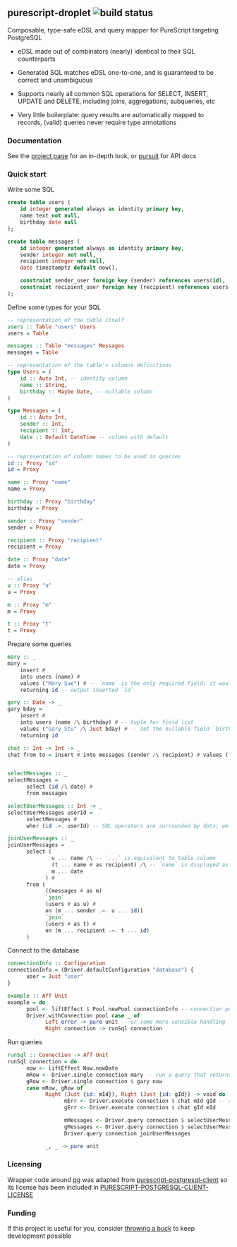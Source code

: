 ## purescript-droplet ![build status](https://github.com/easafe/droplet/actions/workflows/ci.yml/badge.svg)

Composable, type-safe eDSL and query mapper for PureScript targeting PostgreSQL

* eDSL made out of combinators (nearly) identical to their SQL counterparts

* Generated SQL matches eDSL one-to-one, and is guaranteed to be correct and unambiguous

* Supports nearly all common SQL operations for SELECT, INSERT, UPDATE and DELETE, including joins, aggregations, subqueries, etc

* Very little boilerplate: query results are automatically mapped to records, (valid) queries never require type annotations


### Documentation

See the [project page](https://droplet.asafe.dev/) for an in-depth look, or [pursuit](https://pursuit.purescript.org/packages/purescript-droplet) for API docs


### Quick start

Write some SQL

```sql
create table users (
    id integer generated always as identity primary key,
    name text not null,
    birthday date null
);

create table messages (
    id integer generated always as identity primary key,
    sender integer not null,
    recipient integer not null,
    date timestamptz default now(),

    constraint sender_user foreign key (sender) references users(id),
    constraint recipient_user foreign key (recipient) references users(id)
);
```

Define some types for your SQL

```purescript
-- representation of the table itself
users :: Table "users" Users
users = Table

messages :: Table "messages" Messages
messages = Table

-- representation of the table's columns definitions
type Users = (
    id :: Auto Int, -- identity column
    name :: String,
    birthday :: Maybe Date, -- nullable column
)

type Messages = (
    id :: Auto Int,
    sender :: Int,
    recipient :: Int,
    date :: Default DateTime -- column with default
)

-- representation of column names to be used in queries
id :: Proxy "id"
id = Proxy

name :: Proxy "name"
name = Proxy

birthday :: Proxy "birthday"
birthday = Proxy

sender :: Proxy "sender"
sender = Proxy

recipient :: Proxy "recipient"
recipient = Proxy

date :: Proxy "date"
date = Proxy

-- alias
u :: Proxy "u"
u = Proxy

m :: Proxy "m"
m = Proxy

t :: Proxy "t"
t = Proxy
```

Prepare some queries

```purescript
mary :: _
mary =
    insert #
    into users (name) #
    values ("Mary Sue") # -- `name` is the only required field; it would be a type error to set `id`, as it is an identity column
    returning id -- output inserted `id`

gary :: Date -> _
gary bday =
    insert #
    into users (name /\ birthday) # -- tuple for field list
    values ("Gary Stu" /\ Just bday) # -- set the nullable field `birthday`
    returning id

chat :: Int -> Int -> _
chat from to = insert # into messages (sender /\ recipient) # values (from /\ to) -- `date` has a default value


selectMessages :: _
selectMessages =
      select (id /\ date) #
      from messages

selectUserMessages :: Int -> _
selectUserMessages userId =
      selectMessages #
      wher (id .=. userId) -- SQL operators are surrounded by dots; we can compare `id` to `userId` as type wrappers such as `Auto` are automatically stripped

joinUserMessages :: _
joinUserMessages =
      select (
              u ... name /\ -- `...` is equivalent to table.column
              (t ... name # as recipient) /\ -- `name` is displayed as recipient
              m ... date
            ) #
      from (
            ((messages # as m)
            `join`
            (users # as u) #
            on (m ... sender .=. u ... id))
            `join`
            (users # as t) #
            on (m ... recipient .=. t ... id)
      )
```

Connect to the database

```purescript
connectionInfo :: Configuration
connectionInfo = (Driver.defaultConfiguration "database") {
      user = Just "user"
}

example :: Aff Unit
example = do
      pool <- liftEffect $ Pool.newPool connectionInfo -- connection pool from PostgreSQL
      Driver.withConnection pool case _ of
            Left error -> pure unit -- or some more sensible handling
            Right connection -> runSql connection
```

Run queries

```purescript
runSql :: Connection -> Aff Unit
runSql connection = do
      now <- liftEffect Now.nowDate
      mRow <- Driver.single connection mary -- run a query that returns a single row
      gRow <- Driver.single connection $ gary now
      case mRow, gRow of
            Right (Just {id: mId}), Right (Just {id: gId}) -> void do
                  mErr <- Driver.execute connection $ chat mId gId -- run a query that doesn't produce an output
                  gErr <- Driver.execute connection $ chat gId mId

                  mMessages <- Driver.query connection $ selectUserMessages mId -- run a query that returns rows
                  gMessages <- Driver.query connection $ selectUserMessages gId -- rows are always records, the keys are the projected columns
                  Driver.query connection joinUserMessages

            _, _ -> pure unit
```



### Licensing

Wrapper code around [pg](https://github.com/brianc/node-postgres) was adapted from [purescript-postgresql-client](https://github.com/rightfold/purescript-postgresql-client) so its license has been included in [PURESCRIPT-POSTGRESQL-CLIENT-LICENSE](PURESCRIPT-POSTGRESQL-CLIENT-LICENSE)

### Funding

If this project is useful for you, consider [throwing a buck](https://asafe.dev/donate) to keep development possible